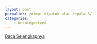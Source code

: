 ```yaml
---
layout: post
permalink: /mimpi-dipatok-ular-kepala-3/
categories:
    - Uncategorized
---
```


[Baca Selengkapnya](/07)